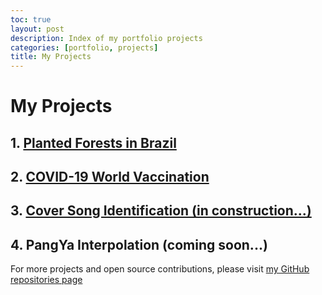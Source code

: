 ```yaml
---
toc: true
layout: post
description: Index of my portfolio projects 
categories: [portfolio, projects]
title: My Projects
---
```


# My Projects

## 1. [Planted Forests in Brazil](https://andygrammer.github.io/blog/portfolio/projects/nature/regression/kfold/mse/2021/03/30/arvores-project.html) 

## 2. [COVID-19 World Vaccination](https://andygrammer.github.io/blog/portfolio/projects/covid/eda/exploration/analysis/2021/04/05/covid-project.html)

## 3. [Cover Song Identification (in construction...)](https://github.com/Andygrammer/CoverSongIdentification/blob/main/CoverSongIdentification.ipynb)

## 4. PangYa Interpolation (coming soon...)

For more projects and open source contributions, please visit [my GitHub repositories page](https://github.com/Andygrammer?tab=repositories)


